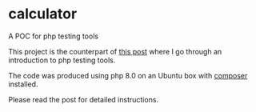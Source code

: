 # calculator
A POC for php testing tools

This project is the counterpart of [this post]() where I go through an introduction to php testing tools.

The code was produced using php 8.0 on an Ubuntu box with [composer](https://getcomposer.org/) installed.

Please read the post for detailed instructions.
